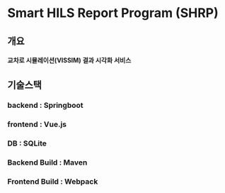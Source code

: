 # Smart HILS Report Program (SHRP)

## 개요
#### 교차로 시뮬레이션(VISSIM) 결과 시각화 서비스

## 기술스택
### backend  : Springboot
### frontend : Vue.js
### DB : SQLite 
### Backend Build : Maven
### Frontend Build : Webpack
